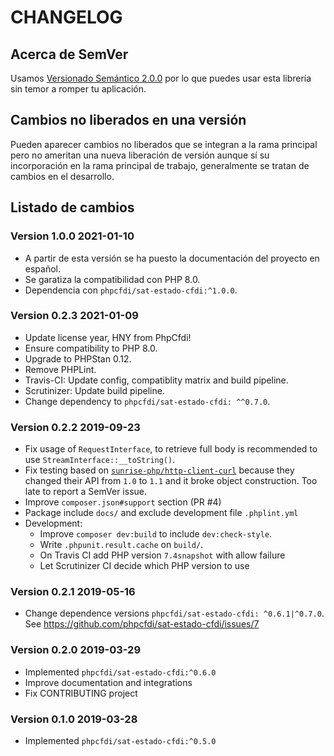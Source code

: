 # CHANGELOG

## Acerca de SemVer

Usamos [Versionado Semántico 2.0.0](SEMVER.md) por lo que puedes usar esta librería sin temor a romper tu aplicación.

## Cambios no liberados en una versión

Pueden aparecer cambios no liberados que se integran a la rama principal pero no ameritan una nueva liberación de
versión aunque sí su incorporación en la rama principal de trabajo, generalmente se tratan de cambios en el desarrollo.

## Listado de cambios

### Version 1.0.0 2021-01-10

- A partir de esta versión se ha puesto la documentación del proyecto en español.
- Se garatiza la compatibilidad con PHP 8.0.
- Dependencia con `phpcfdi/sat-estado-cfdi:^1.0.0`.

### Version 0.2.3 2021-01-09

- Update license year, HNY from PhpCfdi!
- Ensure compatibility to PHP 8.0.
- Upgrade to PHPStan 0.12.
- Remove PHPLint.
- Travis-CI: Update config, compatiblity matrix and build pipeline.
- Scrutinizer: Update build pipeline.
- Change dependency to `phpcfdi/sat-estado-cfdi: ^^0.7.0`.

### Version 0.2.2 2019-09-23

- Fix usage of `RequestInterface`, to retrieve full body is recommended to use `StreamInterface::__toString()`.
- Fix testing based on [`sunrise-php/http-client-curl`](https://github.com/sunrise-php/http-client-curl) because
  they changed their API from `1.0` to `1.1` and it broke object construction. Too late to report a SemVer issue.
- Improve `composer.json#support` section (PR #4)
- Package include `docs/` and exclude development file `.phplint.yml`
- Development:
    - Improve `composer dev:build` to include `dev:check-style`.
    - Write `.phpunit.result.cache` on `build/`.
    - On Travis CI add PHP version `7.4snapshot` with allow failure
    - Let Scrutinizer CI decide which PHP version to use
  
### Version 0.2.1 2019-05-16

- Change dependence versions `phpcfdi/sat-estado-cfdi: ^0.6.1|^0.7.0`.
  See <https://github.com/phpcfdi/sat-estado-cfdi/issues/7>
  
### Version 0.2.0 2019-03-29

- Implemented `phpcfdi/sat-estado-cfdi:^0.6.0`
- Improve documentation and integrations
- Fix CONTRIBUTING project

### Version 0.1.0 2019-03-28

- Implemented `phpcfdi/sat-estado-cfdi:^0.5.0`
